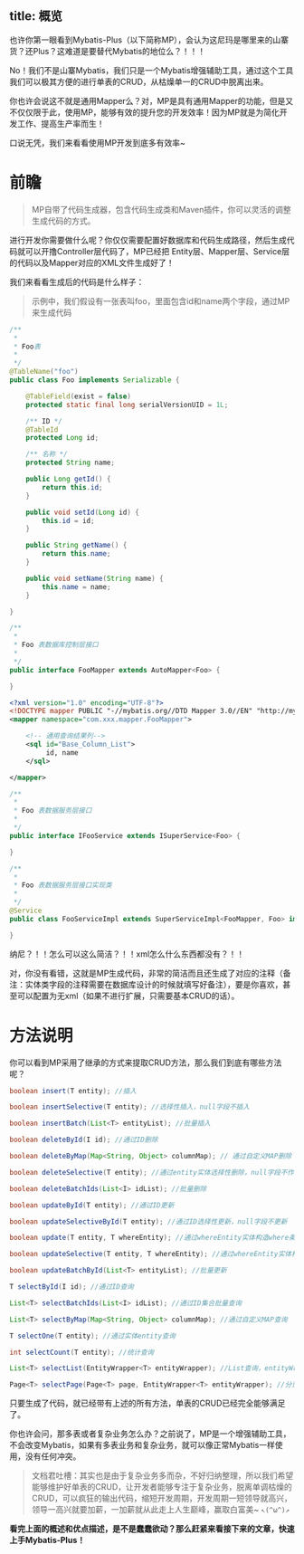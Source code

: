 title: 概览
---
也许你第一眼看到Mybatis-Plus（以下简称MP），会认为这尼玛是哪里来的山寨货？还Plus？这难道是要替代Mybatis的地位么？！！！

No！我们不是山寨Mybatis，我们只是一个Mybatis增强辅助工具，通过这个工具我们可以极其方便的进行单表的CRUD，从枯燥单一的CRUD中脱离出来。

你也许会说这不就是通用Mapper么？对，MP是具有通用Mapper的功能，但是又不仅仅限于此，使用MP，能够有效的提升您的开发效率！因为MP就是为简化开发工作、提高生产率而生！

口说无凭，我们来看看使用MP开发到底多有效率~

# 前瞻

> MP自带了代码生成器，包含代码生成类和Maven插件，你可以灵活的调整生成代码的方式。

进行开发你需要做什么呢？你仅仅需要配置好数据库和代码生成路径，然后生成代码就可以开撸Controller层代码了，MP已经把 Entity层、Mapper层、Service层的代码以及Mapper对应的XML文件生成好了！

我们来看看生成后的代码是什么样子：

> 示例中，我们假设有一张表叫foo，里面包含id和name两个字段，通过MP来生成代码

```java Foo.java
/**
 *
 * Foo表
 *
 */
@TableName("foo")
public class Foo implements Serializable {

    @TableField(exist = false)
    protected static final long serialVersionUID = 1L;

    /** ID */
    @TableId
    protected Long id;

    /** 名称 */
    protected String name;

    public Long getId() {
        return this.id;
    }

    public void setId(Long id) {
        this.id = id;
    }

    public String getName() {
        return this.name;
    }

    public void setName(String name) {
        this.name = name;
    }

}
```

```java FooMapper.java
/**
 *
 * Foo 表数据库控制层接口
 *
 */
public interface FooMapper extends AutoMapper<Foo> {

}
```

```xml FooMapper.xml
<?xml version="1.0" encoding="UTF-8"?>
<!DOCTYPE mapper PUBLIC "-//mybatis.org//DTD Mapper 3.0//EN" "http://mybatis.org/dtd/mybatis-3-mapper.dtd">
<mapper namespace="com.xxx.mapper.FooMapper">

    <!-- 通用查询结果列-->
    <sql id="Base_Column_List">
         id, name
    </sql>

</mapper>
```

```java FooService.java
/**
 *
 * Foo 表数据服务层接口
 *
 */
public interface IFooService extends ISuperService<Foo> {

}
```

```java FooServiceImpl.java
/**
 *
 * Foo 表数据服务层接口实现类
 *
 */
@Service
public class FooServiceImpl extends SuperServiceImpl<FooMapper, Foo> implements IFooService {

}
```

纳尼？！！怎么可以这么简洁？！！xml怎么什么东西都没有？！！

对，你没有看错，这就是MP生成代码，非常的简洁而且还生成了对应的注释（备注：实体类字段的注释需要在数据库设计的时候就填写好备注），要是你喜欢，甚至可以配置为无xml（如果不进行扩展，只需要基本CRUD的话）。

# 方法说明

你可以看到MP采用了继承的方式来提取CRUD方法，那么我们到底有哪些方法呢？

```java insert相关
boolean insert(T entity); //插入

boolean insertSelective(T entity); //选择性插入，null字段不插入

boolean insertBatch(List<T> entityList); //批量插入
```

```java delete相关
boolean deleteById(I id); //通过ID删除

boolean deleteByMap(Map<String, Object> columnMap); // 通过自定义MAP删除

boolean deleteSelective(T entity); //通过entity实体选择性删除，null字段不作为条件

boolean deleteBatchIds(List<I> idList); //批量删除
```

```java update相关
boolean updateById(T entity); //通过ID更新

boolean updateSelectiveById(T entity); //通过ID选择性更新，null字段不更新

boolean update(T entity, T whereEntity); //通过whereEntity实体构造where条件进行更新

boolean updateSelective(T entity, T whereEntity); //通过whereEntity实体构造where条件进行选择性更新

boolean updateBatchById(List<T> entityList); //批量更新
```

```java select相关
T selectById(I id); //通过ID查询

List<T> selectBatchIds(List<I> idList); //通过ID集合批量查询

List<T> selectByMap(Map<String, Object> columnMap); //通过自定义MAP查询

T selectOne(T entity); //通过实体entity查询

int selectCount(T entity); //统计查询

List<T> selectList(EntityWrapper<T> entityWrapper); //List查询，entityWrapper为查询条件构造器

Page<T> selectPage(Page<T> page, EntityWrapper<T> entityWrapper); //分页查询，page为分页实体，entityWrapper为查询条件构造器
```

只要生成了代码，就已经带有上述的所有方法，单表的CRUD已经完全能够满足了。

你也许会问，那多表或者复杂业务怎么办？之前说了，MP是一个增强辅助工具，不会改变Mybatis，如果有多表业务和复杂业务，就可以像正常Mybatis一样使用，没有任何冲突。

> 文档君吐槽：其实也是由于复杂业务多而杂，不好归纳整理，所以我们希望能够维护好单表的CRUD，让开发者能够专注于复杂业务，脱离单调枯燥的CRUD，可以疯狂的输出代码，缩短开发周期，开发周期一短领导就高兴，领导一高兴就要加薪，一加薪就从此走上人生巅峰，赢取白富美~ `↖(^ω^)↗`

**看完上面的概述和优点描述，是不是蠢蠢欲动？那么赶紧来看接下来的文章，快速上手Mybatis-Plus！**
